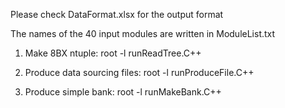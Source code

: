 Please check DataFormat.xlsx for the output format

The names of the 40 input modules are written in ModuleList.txt

1. Make 8BX ntuple:
root -l runReadTree.C++

2. Produce data sourcing files:
root -l runProduceFile.C++

3. Produce simple bank:
root -l runMakeBank.C++
